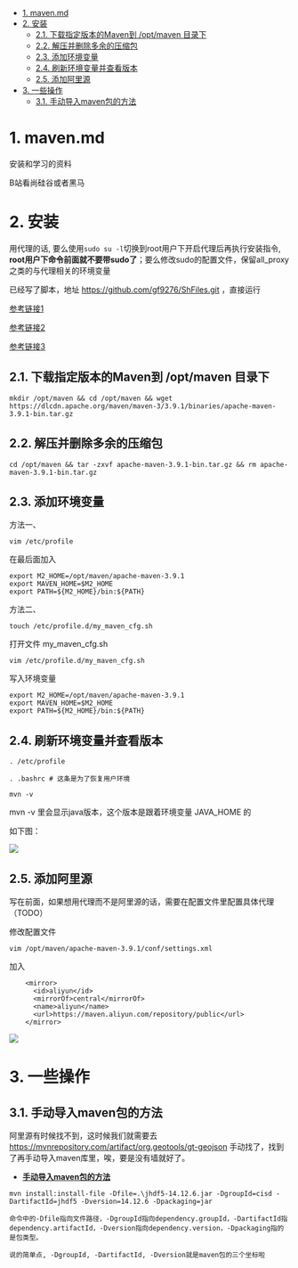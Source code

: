 <!-- TOC -->

- [1. maven.md](#1-mavenmd)
- [2. 安装](#2-安装)
  - [2.1. 下载指定版本的Maven到 /opt/maven 目录下](#21-下载指定版本的maven到-optmaven-目录下)
  - [2.2. 解压并删除多余的压缩包](#22-解压并删除多余的压缩包)
  - [2.3. 添加环境变量](#23-添加环境变量)
  - [2.4. 刷新环境变量并查看版本](#24-刷新环境变量并查看版本)
  - [2.5. 添加阿里源](#25-添加阿里源)
- [3. 一些操作](#3-一些操作)
  - [3.1. 手动导入maven包的方法](#31-手动导入maven包的方法)

<!-- /TOC -->

# 1. maven.md

安装和学习的资料

B站看尚硅谷或者黑马

# 2. 安装

用代理的话, 要么使用```sudo su -l```切换到root用户下开启代理后再执行安装指令, **root用户下命令前面就不要带sudo了**；要么修改sudo的配置文件，保留all_proxy之类的与代理相关的环境变量

已经写了脚本，地址 https://github.com/gf9276/ShFiles.git ，直接运行

[参考链接1](https://cloud.tencent.com/developer/article/1649751#:~:text=%E5%9C%A8%20Ubuntu%20%E4%BD%BF%E7%94%A8%20apt%20%E5%AE%89%E8%A3%85%20Maven%20%E9%9D%9E%E5%B8%B8%E7%AE%80%E5%8D%95%E7%9B%B4%E6%8E%A5%E3%80%82%20%E5%8D%87%E7%BA%A7%E8%BD%AF%E4%BB%B6%E5%8C%85%E7%B4%A2%E5%BC%95%EF%BC%8C%E5%B9%B6%E4%B8%94%E8%BE%93%E5%85%A5%E4%B8%8B%E9%9D%A2%E7%9A%84%E5%91%BD%E4%BB%A4%EF%BC%8C%E5%AE%89%E8%A3%85,maven%20%E6%83%B3%E8%A6%81%E9%AA%8C%E8%AF%81%E5%AE%89%E8%A3%85%E6%98%AF%E5%90%A6%E6%88%90%E5%8A%9F%EF%BC%8C%E8%BF%90%E8%A1%8C%20mvn%20-version%20%EF%BC%9A%20mvn%20-version%20%E8%BE%93%E5%87%BA%E7%9C%8B%E8%B5%B7%E6%9D%A5%E5%83%8F%E4%B8%8B%E9%9D%A2%E8%BF%99%E6%A0%B7%EF%BC%9A)

[参考链接2](https://blog.csdn.net/weixin_45428910/article/details/127956322)

[参考链接3](https://www.cnblogs.com/chinda/p/14297338.html)


## 2.1. 下载指定版本的Maven到 /opt/maven 目录下

```
mkdir /opt/maven && cd /opt/maven && wget https://dlcdn.apache.org/maven/maven-3/3.9.1/binaries/apache-maven-3.9.1-bin.tar.gz
```

## 2.2. 解压并删除多余的压缩包

```
cd /opt/maven && tar -zxvf apache-maven-3.9.1-bin.tar.gz && rm apache-maven-3.9.1-bin.tar.gz
```

## 2.3. 添加环境变量

方法一、
```
vim /etc/profile
```

在最后面加入

```
export M2_HOME=/opt/maven/apache-maven-3.9.1
export MAVEN_HOME=$M2_HOME
export PATH=${M2_HOME}/bin:${PATH}
```

方法二、
```
touch /etc/profile.d/my_maven_cfg.sh
```

打开文件 my_maven_cfg.sh
```
vim /etc/profile.d/my_maven_cfg.sh
```

写入环境变量
```
export M2_HOME=/opt/maven/apache-maven-3.9.1
export MAVEN_HOME=$M2_HOME
export PATH=${M2_HOME}/bin:${PATH}
```

## 2.4. 刷新环境变量并查看版本

```
. /etc/profile
```

```
. .bashrc # 这条是为了恢复用户环境
```

```
mvn -v
```

mvn -v 里会显示java版本，这个版本是跟着环境变量 JAVA_HOME 的

如下图：

![](https://cdn.jsdelivr.net/gh/gf9276/image/java/20230416232240.png)

## 2.5. 添加阿里源

写在前面，如果想用代理而不是阿里源的话，需要在配置文件里配置具体代理（TODO）


修改配置文件
```
vim /opt/maven/apache-maven-3.9.1/conf/settings.xml
```

加入

```
    <mirror>
      <id>aliyun</id>
      <mirrorOf>central</mirrorOf>
      <name>aliyun</name>
      <url>https://maven.aliyun.com/repository/public</url>
    </mirror>
```

![](https://cdn.jsdelivr.net/gh/gf9276/image/java/20230401195604.png)


# 3. 一些操作

## 3.1. 手动导入maven包的方法

阿里源有时候找不到，这时候我们就需要去 https://mvnrepository.com/artifact/org.geotools/gt-geojson 手动找了，找到了再手动导入maven库里，唉，要是没有墙就好了。

* **[手动导入maven包的方法](https://blog.csdn.net/nickDaDa/article/details/105674344)**

```
mvn install:install-file -Dfile=.\jhdf5-14.12.6.jar -DgroupId=cisd -DartifactId=jhdf5 -Dversion=14.12.6 -Dpackaging=jar
```

```
命令中的-Dfile指向文件路径，-DgroupId指向dependency.groupId，-DartifactId指dependency.artifactId，-Dversion指向dependency.version，-Dpackaging指的是包类型。

说的简单点, -DgroupId, -DartifactId, -Dversion就是maven包的三个坐标啦
```